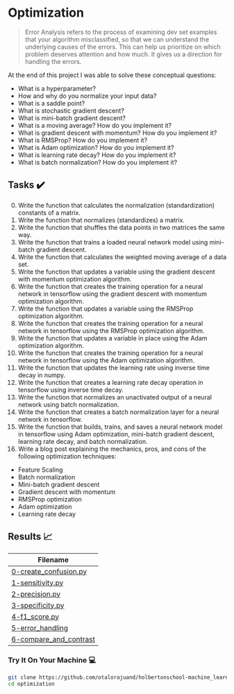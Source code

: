 # Optimization

> Error Analysis refers to the process of examining dev set examples that your algorithm misclassified, so that we can understand the underlying causes of the errors. This can help us prioritize on which problem deserves attention and how much. It gives us a direction for handling the errors.

At the end of this project I was able to solve these conceptual questions:

* What is a hyperparameter?
* How and why do you normalize your input data?
* What is a saddle point?
* What is stochastic gradient descent?
* What is mini-batch gradient descent?
* What is a moving average? How do you implement it?
* What is gradient descent with momentum? How do you implement it?
* What is RMSProp? How do you implement it?
* What is Adam optimization? How do you implement it?
* What is learning rate decay? How do you implement it?
* What is batch normalization? How do you implement it?

## Tasks :heavy_check_mark:

0. Write the function that calculates the normalization (standardization) constants of a matrix.
1. Write the function that normalizes (standardizes) a matrix.
2. Write the function that shuffles the data points in two matrices the same way.
3. Write the function that trains a loaded neural network model using mini-batch gradient descent.
4. Write the function that calculates the weighted moving average of a data set.
5. Write the function that updates a variable using the gradient descent with momentum optimization algorithm.
6. Write the function that creates the training operation for a neural network in tensorflow using the gradient descent with momentum optimization algorithm.
7. Write the function that updates a variable using the RMSProp optimization algorithm.
8. Write the function that creates the training operation for a neural network in tensorflow using the RMSProp optimization algorithm.
9. Write the function that updates a variable in place using the Adam optimization algorithm.
10. Write the function that creates the training operation for a neural network in tensorflow using the Adam optimization algorithm.
11. Write the function that updates the learning rate using inverse time decay in numpy.
12. Write the function that creates a learning rate decay operation in tensorflow using inverse time decay.
13. Write the function that normalizes an unactivated output of a neural network using batch normalization.
14. Write the function that creates a batch normalization layer for a neural network in tensorflow.
15. Write the function that builds, trains, and saves a neural network model in tensorflow using Adam optimization, mini-batch gradient descent, learning rate decay, and batch normalization.
16. Write a blog post explaining the mechanics, pros, and cons of the following optimization techniques:

- Feature Scaling
- Batch normalization
- Mini-batch gradient descent
- Gradient descent with momentum
- RMSProp optimization
- Adam optimization
- Learning rate decay

## Results :chart_with_upwards_trend:

| Filename |
| ------ |
| [0-create_confusion.py](https://github.com/otalorajuand/holbertonschool-machine_learning/blob/main/supervised_learning/error_analysis/0-create_confusion.py)|
| [1-sensitivity.py](https://github.com/otalorajuand/holbertonschool-machine_learning/blob/main/supervised_learning/error_analysis/1-sensitivity.py)|
| [2-precision.py](https://github.com/otalorajuand/holbertonschool-machine_learning/blob/main/supervised_learning/error_analysis/2-precision.py)|
| [3-specificity.py](https://github.com/otalorajuand/holbertonschool-machine_learning/blob/main/supervised_learning/error_analysis/3-specificity.py)|
| [4-f1_score.py](https://github.com/otalorajuand/holbertonschool-machine_learning/blob/main/supervised_learning/error_analysis/4-f1_score.py)|
| [5-error_handling](https://github.com/otalorajuand/holbertonschool-machine_learning/blob/main/supervised_learning/error_analysis/5-error_handling)|
| [6-compare_and_contrast](https://github.com/otalorajuand/holbertonschool-machine_learning/blob/main/supervised_learning/error_analysis/6-compare_and_contrast)|


### Try It On Your Machine :computer:
```bash
git clone https://github.com/otalorajuand/holbertonschool-machine_learning.git
cd optimization
```
